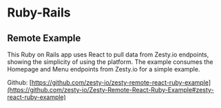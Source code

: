 # Ruby-Rails

## Remote Example

This Ruby on Rails app uses React to pull data from Zesty.io endpoints, showing the simplicity of using the platform. The example consumes the Homepage and Menu endpoints from Zesty.io for a simple example.

Github: [https://github.com/zesty-io/zesty-remote-react-ruby-example](https://github.com/zesty-io/Zesty-Remote-React-Ruby-Example#zesty-react-ruby-example)

